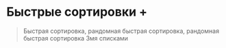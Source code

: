 # Быстрые сортировки +
> Быстрая сортировка, рандомная быстрая сортировка, рандомная быстрая сортировка 3мя списками